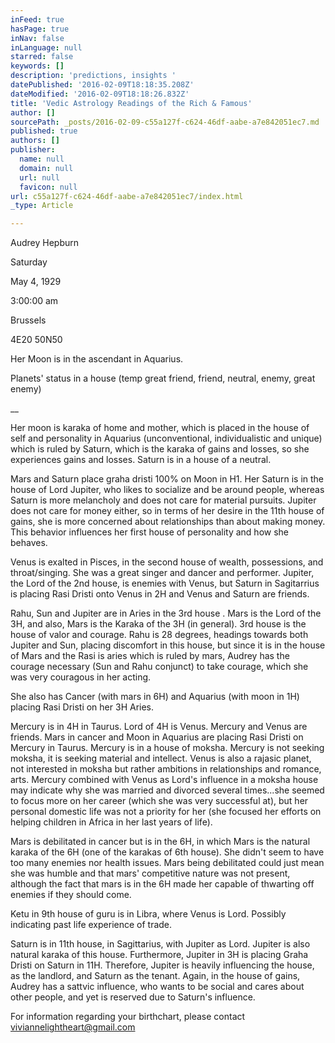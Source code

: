 ```yaml
---
inFeed: true
hasPage: true
inNav: false
inLanguage: null
starred: false
keywords: []
description: 'predictions, insights '
datePublished: '2016-02-09T18:18:35.208Z'
dateModified: '2016-02-09T18:18:26.832Z'
title: 'Vedic Astrology Readings of the Rich & Famous'
author: []
sourcePath: _posts/2016-02-09-c55a127f-c624-46df-aabe-a7e842051ec7.md
published: true
authors: []
publisher:
  name: null
  domain: null
  url: null
  favicon: null
url: c55a127f-c624-46df-aabe-a7e842051ec7/index.html
_type: Article

---
```

Audrey Hepburn

Saturday

May 4, 1929

3:00:00 am 

Brussels

4E20 50N50

Her Moon is in the ascendant in Aquarius.

Planets' status in a house (temp great friend, friend, neutral, enemy, great enemy)

__

Her moon is karaka of home and mother, which is placed in the house of self and personality in Aquarius (unconventional, individualistic and unique) which is ruled by Saturn, which is the karaka of gains and losses, so she experiences gains and losses. Saturn is in a house of a neutral. 

Mars and Saturn place graha dristi 100% on Moon in H1\. Her Saturn is in the house of Lord Jupiter, who likes to socialize and be around people, whereas Saturn is more melancholy and does not care for material pursuits. Jupiter does not care for money either, so in terms of her desire in the 11th house of gains, she is more concerned about relationships than about making money. This behavior influences her first house of personality and how she behaves.

Venus is exalted in Pisces, in the second house of wealth, possessions, and throat/singing. She was a great singer and dancer and performer. Jupiter, the Lord of the 2nd house, is enemies with Venus, but Saturn in Sagitarrius is placing Rasi Dristi onto Venus in 2H and Venus and Saturn are friends. 

Rahu, Sun and Jupiter are in Aries in the 3rd house . Mars is the Lord of the 3H, and also, Mars is the Karaka of the 3H (in general). 3rd house is the house of valor and courage. Rahu is 28 degrees, headings towards both Jupiter and Sun, placing discomfort in this house, but since it is in the house of Mars and the Rasi is aries which is ruled by mars, Audrey has the courage necessary (Sun and Rahu conjunct) to take courage, which she was very couragous in her acting.

She also has Cancer (with mars in 6H) and Aquarius (with moon in 1H) placing Rasi Dristi on her 3H Aries. 

Mercury is in 4H in Taurus. Lord of 4H is Venus. Mercury and Venus are friends. Mars in cancer and Moon in Aquarius are placing Rasi Dristi on Mercury in Taurus. Mercury is in a house of moksha. Mercury is not seeking moksha, it is seeking material and intellect. Venus is also a rajasic planet, not interested in  moksha but rather ambitions in relationships and romance, arts. Mercury combined with Venus as Lord's influence in a moksha house may indicate why she was married and divorced several times...she seemed to focus more on her career (which she was very successful at), but her personal domestic life was not a priority for her (she focused her efforts on helping children in Africa in her last years of life).

Mars is debilitated in cancer but is in the 6H, in which Mars is the natural karaka of the 6H (one of the karakas of 6th house). She didn't seem to have too many enemies nor health issues. Mars being debilitated could just mean she was humble and that mars' competitive nature was not present, although the fact that mars is in the 6H made her capable of thwarting off enemies if they should come. 

Ketu in 9th house of guru is in Libra, where Venus is Lord. Possibly indicating past life experience of trade.

Saturn is in 11th house, in Sagittarius, with Jupiter as Lord. Jupiter is also natural karaka of this house. Furthermore, Jupiter in 3H is placing Graha Dristi on Saturn in 11H. Therefore, Jupiter is heavily influencing the house, as the landlord, and Saturn as the tenant. Again, in the house of gains, Audrey has a sattvic influence, who wants to be social and cares about other people, and yet is reserved due to Saturn's influence.

For information regarding your birthchart, please contact viviannelightheart@gmail.com